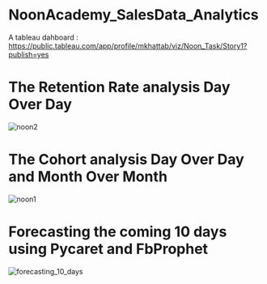 # NoonAcademy_SalesData_Analytics
A tableau dahboard : 
https://public.tableau.com/app/profile/mkhattab/viz/Noon_Task/Story1?publish=yes

# The Retention Rate analysis Day Over Day
![noon2](https://user-images.githubusercontent.com/66538587/205487589-ade3f433-e2f2-4e33-93b7-cd8a08eef517.png)

# The Cohort analysis Day Over Day and Month Over Month
![noon1](https://user-images.githubusercontent.com/66538587/205487608-cc750f8c-5af1-4a45-a59c-2a60e24a09f3.png)

# Forecasting the coming 10 days using Pycaret and FbProphet
![forecasting_10_days](https://user-images.githubusercontent.com/66538587/205487654-49fa5a76-b5d6-4a10-882e-53b9adc1f7da.png)
